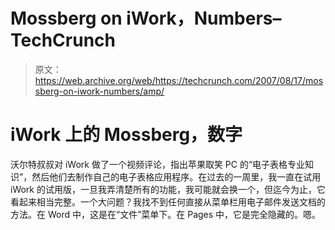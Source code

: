 # Mossberg on iWork，Numbers–TechCrunch

> 原文：<https://web.archive.org/web/https://techcrunch.com/2007/08/17/mossberg-on-iwork-numbers/amp/>

# iWork 上的 Mossberg，数字

沃尔特叔叔对 iWork 做了一个视频评论，指出苹果取笑 PC 的“电子表格专业知识”，然后他们去制作自己的电子表格应用程序。在过去的一周里，我一直在试用 iWork 的试用版，一旦我弄清楚所有的功能，我可能就会换一个，但迄今为止，它看起来相当完整。一个大问题？我找不到任何直接从菜单栏用电子邮件发送文档的方法。在 Word 中，这是在“文件”菜单下。在 Pages 中，它是完全隐藏的。嗯。